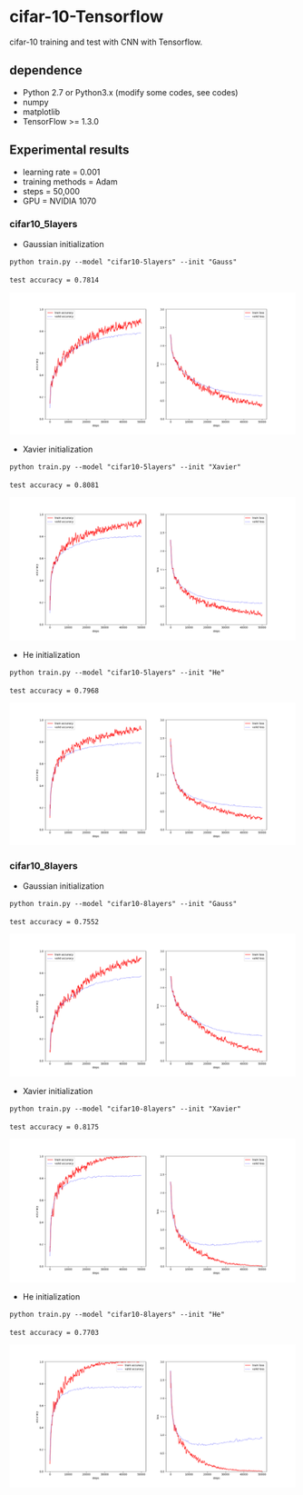# cifar-10-Tensorflow
cifar-10 training and test with CNN  with Tensorflow.

## dependence
- Python 2.7 or Python3.x (modify some codes, see codes)
- numpy
- matplotlib
- TensorFlow >= 1.3.0

## Experimental results
- learning rate = 0.001
- training methods = Adam
- steps = 50,000
- GPU = NVIDIA 1070

### cifar10\_5layers
- Gaussian initialization
```
python train.py --model "cifar10-5layers" --init "Gauss"

test accuracy = 0.7814
```

![cifar10-5layers_Gaussian](./figures/cifar10-5layers_Gaussian.png)

- Xavier initialization
```
python train.py --model "cifar10-5layers" --init "Xavier"

test accuracy = 0.8081
```
![cifar10-5layers_Xavier](./figures/cifar10-5layers_Xavier.png)
- He initialization
```
python train.py --model "cifar10-5layers" --init "He"

test accuracy = 0.7968
```
![cifar10-5layers_He](./figures/cifar10-5layers_He.png)

### cifar10\_8layers
- Gaussian initialization
```
python train.py --model "cifar10-8layers" --init "Gauss"

test accuracy = 0.7552
```

![cifar10-8layers_Gaussian](./figures/cifar10-8layers_Gaussian.png)

- Xavier initialization
```
python train.py --model "cifar10-8layers" --init "Xavier"

test accuracy = 0.8175
```

![cifar10-8layers_Xavier](./figures/cifar10-8layers_Xavier.png)

- He initialization
```
python train.py --model "cifar10-8layers" --init "He"

test accuracy = 0.7703
```

![cifar10-8layers_He](./figures/cifar10-8layers_He.png)